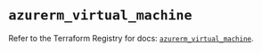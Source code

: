 # `azurerm_virtual_machine`

Refer to the Terraform Registry for docs: [`azurerm_virtual_machine`](https://registry.terraform.io/providers/hashicorp/azurerm/4.38.1/docs/resources/virtual_machine).
